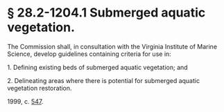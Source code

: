 # § 28.2-1204.1 Submerged aquatic vegetation.

<p>The Commission shall, in consultation with the Virginia Institute of Marine Science, develop guidelines containing criteria for use in:</p><p>1. Defining existing beds of submerged aquatic vegetation; and</p><p>2. Delineating areas where there is potential for submerged aquatic vegetation restoration.</p><p>1999, c. <a href='http://lis.virginia.gov/cgi-bin/legp604.exe?991+ful+CHAP0547'>547</a>.</p>
